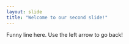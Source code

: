 ```yaml
---
layout: slide
title: "Welcome to our second slide!"
---
```

Funny line here.
Use the left arrow to go back!
